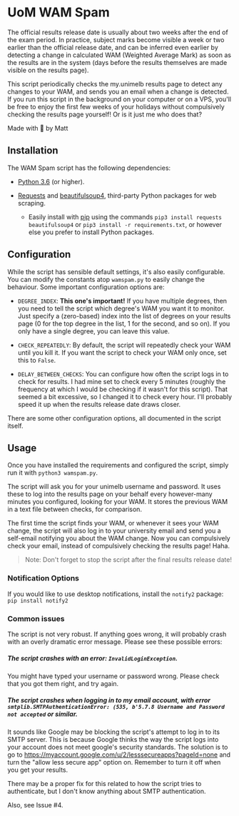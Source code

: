 # UoM WAM Spam

The official results release date is usually about two weeks after the end of the exam period. In practice, subject marks become visible a week or two earlier than the official release date, and can be inferred even earlier by detecting a change in calculated WAM (Weighted Average Mark) as soon as the results are in the system (days before the results themselves are made visible on the results page).

This script periodically checks the my.unimelb results page to detect any changes to your WAM, and sends you an email when a change is detected. If you run this script in the background on your computer or on a VPS, you'll be free to enjoy the first few weeks of your holidays without compulsively checking the results page yourself! Or is it just me who does that?

Made with :purple_heart: by Matt


## Installation

The WAM Spam script has the following dependencies:

* [Python 3.6](https://www.python.org/) (or higher).

* [Requests](https://2.python-requests.org/en/master/) and [beautifulsoup4](https://www.crummy.com/software/BeautifulSoup/bs4/doc/), third-party Python packages for web scraping.
    * Easily install with [pip](https://pypi.python.org/pypi/pip) using the commands `pip3 install requests beautifulsoup4` or `pip3 install -r requirements.txt`, or however else you prefer to install Python packages.


## Configuration

While the script has sensible default settings, it's also easily configurable. You can modify the constants atop `wamspam.py` to easily change the behaviour. Some important configuration options are:

* `DEGREE_INDEX`: **This one's important!** If you have multiple degrees, then you need to tell the script which degree's WAM you want it to monitor. Just specify a (zero-based) index into the list of degrees on your results page (0 for the top degree in the list, 1 for the second, and so on). If you only have a single degree, you can leave this value.


* `CHECK_REPEATEDLY`: By default, the script will repeatedly check your WAM until you kill it. If you want the script to check your WAM only once, set this to `False`.

* `DELAY_BETWEEN_CHECKS`: You can configure how often the script logs in to check for results. I had mine set to check every 5 minutes (roughly the frequency at which I would be checking if it wasn't for this script). That seemed a bit excessive, so I changed it to check every hour. I'll probably speed it up when the results release date draws closer.

There are some other configuration options, all documented in the script itself.

## Usage

Once you have installed the requirements and configured the script, simply run it with `python3 wamspam.py`.

The script will ask you for your unimelb username and password. It uses these to log into the results page on your behalf every however-many minutes you configured, looking for your WAM. It stores the previous WAM in a text file between checks, for comparison.

The first time the script finds your WAM, or whenever it sees your WAM change, the script will also log in to your university email and send you a self-email notifying you about the WAM change. Now you can compulsively check your email, instead of compulsively checking the results page! Haha.

> Note: Don't forget to stop the script after the final results release date!

### Notification Options

If you would like to use desktop notifications, install the `notify2` package: `pip install notify2`

### Common issues

The script is not very robust. If anything goes wrong, it will probably crash with an overly dramatic error message. Please see these possible errors:

##### The script crashes with an error: `InvalidLoginException`.

You might have typed your username or password wrong. Please check that you got them right, and try again.


##### The script crashes when logging in to my email account, with error `smtplib.SMTPAuthenticationError: (535, b'5.7.8 Username and Password not accepted` or similar.

It sounds like Google may be blocking the script's attempt to log in to its SMTP server. This is because Google thinks the way the script logs into your account does not meet google's security standards. The solution is to go to https://myaccount.google.com/u/2/lesssecureapps?pageId=none and turn the "allow less secure app" option on. Remember to turn it off when you get your results.

There may be a proper fix for this related to how the script tries to authenticate, but I don't know anything about SMTP authentication.

Also, see Issue #4.
